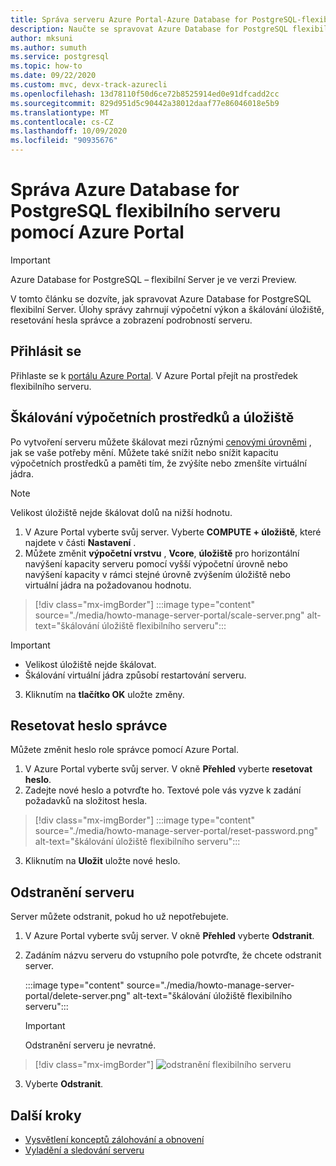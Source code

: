 ```yaml
---
title: Správa serveru Azure Portal-Azure Database for PostgreSQL-flexibilní Server
description: Naučte se spravovat Azure Database for PostgreSQL flexibilní Server z Azure Portal.
author: mksuni
ms.author: sumuth
ms.service: postgresql
ms.topic: how-to
ms.date: 09/22/2020
ms.custom: mvc, devx-track-azurecli
ms.openlocfilehash: 13d78110f50d6ce72b8525914ed0e91dfcadd2cc
ms.sourcegitcommit: 829d951d5c90442a38012daaf77e86046018e5b9
ms.translationtype: MT
ms.contentlocale: cs-CZ
ms.lasthandoff: 10/09/2020
ms.locfileid: "90935676"
---
```

# <a name="manage-an-azure-database-for-postgresql---flexible-server-using-the-azure-portal"></a>Správa Azure Database for PostgreSQL flexibilního serveru pomocí Azure Portal

> [!IMPORTANT]
> Azure Database for PostgreSQL – flexibilní Server je ve verzi Preview.

V tomto článku se dozvíte, jak spravovat Azure Database for PostgreSQL flexibilní Server. Úlohy správy zahrnují výpočetní výkon a škálování úložiště, resetování hesla správce a zobrazení podrobností serveru.

## <a name="sign-in"></a>Přihlásit se

Přihlaste se k [portálu Azure Portal](https://portal.azure.com). V Azure Portal přejít na prostředek flexibilního serveru.

## <a name="scale-compute-and-storage"></a>Škálování výpočetních prostředků a úložiště

Po vytvoření serveru můžete škálovat mezi různými [cenovými úrovněmi](https://azure.microsoft.com/pricing/details/postgresql/) , jak se vaše potřeby mění. Můžete také snížit nebo snížit kapacitu výpočetních prostředků a paměti tím, že zvýšíte nebo zmenšíte virtuální jádra.

> [!NOTE]
> Velikost úložiště nejde škálovat dolů na nižší hodnotu.

1. V Azure Portal vyberte svůj server. Vyberte **COMPUTE + úložiště**, které najdete v části **Nastavení** .
2. Můžete změnit **výpočetní vrstvu** , **Vcore**, **úložiště** pro horizontální navýšení kapacity serveru pomocí vyšší výpočetní úrovně nebo navýšení kapacity v rámci stejné úrovně zvýšením úložiště nebo virtuální jádra na požadovanou hodnotu.

> [!div class="mx-imgBorder"]
> :::image type="content" source="./media/howto-manage-server-portal/scale-server.png" alt-text="škálování úložiště flexibilního serveru":::

> [!Important]
> - Velikost úložiště nejde škálovat.
> - Škálování virtuální jádra způsobí restartování serveru.

3. Kliknutím na **tlačítko OK** uložte změny.

## <a name="reset-admin-password"></a>Resetovat heslo správce

Můžete změnit heslo role správce pomocí Azure Portal.

1. V Azure Portal vyberte svůj server. V okně **Přehled** vyberte **resetovat heslo**.
2. Zadejte nové heslo a potvrďte ho. Textové pole vás vyzve k zadání požadavků na složitost hesla.

> [!div class="mx-imgBorder"]
> :::image type="content" source="./media/howto-manage-server-portal/reset-password.png" alt-text="škálování úložiště flexibilního serveru":::

3. Kliknutím na **Uložit** uložte nové heslo.

## <a name="delete-a-server"></a>Odstranění serveru

Server můžete odstranit, pokud ho už nepotřebujete.

1. V Azure Portal vyberte svůj server. V okně **Přehled** vyberte **Odstranit**.
2. Zadáním názvu serveru do vstupního pole potvrďte, že chcete odstranit server.

   :::image type="content" source="./media/howto-manage-server-portal/delete-server.png" alt-text="škálování úložiště flexibilního serveru":::

   > [!IMPORTANT]
   > Odstranění serveru je nevratné.

  > [!div class="mx-imgBorder"]
  > ![odstranění flexibilního serveru](./media/howto-manage-server-portal/delete-server.png)  

3. Vyberte **Odstranit**.

## <a name="next-steps"></a>Další kroky

- [Vysvětlení konceptů zálohování a obnovení](concepts-backup-restore.md)
- [Vyladění a sledování serveru](concepts-monitoring.md)
